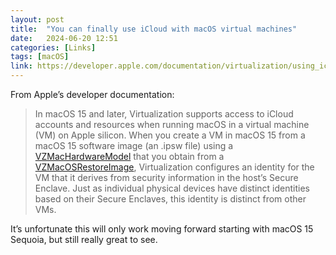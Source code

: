 ```yaml
---
layout: post
title:  "You can finally use iCloud with macOS virtual machines"
date:   2024-06-20 12:51
categories: [Links]
tags: [macOS]
link: https://developer.apple.com/documentation/virtualization/using_icloud_with_macos_virtual_machines
---
```


From Apple’s developer documentation:

>In macOS 15 and later, Virtualization supports access to iCloud accounts and resources when running macOS in a virtual machine (VM) on Apple silicon. When you create a VM in macOS 15 from a macOS 15 software image (an .ipsw file) using a [VZMacHardwareModel](https://developer.apple.com/documentation/virtualization/vzmachardwaremodel) that you obtain from a [VZMacOSRestoreImage](https://developer.apple.com/documentation/virtualization/vzmacosrestoreimage), Virtualization configures an identity for the VM that it derives from security information in the host’s Secure Enclave. Just as individual physical devices have distinct identities based on their Secure Enclaves, this identity is distinct from other VMs.

It’s unfortunate this will only work moving forward starting with macOS 15 Sequoia, but still really great to see.
